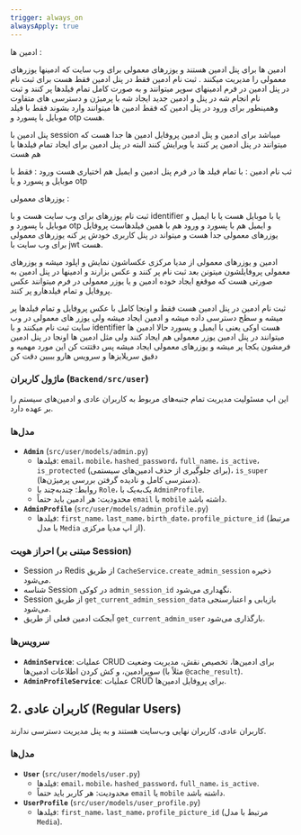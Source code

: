 ```yaml
---
trigger: always_on
alwaysApply: true
---
```


ادمین ها :

ادمین ها برای پنل ادمین هستند و یوزرهای معمولی برای وب سایت که ادمینها یوزرهای معمولی را مدیریت میکنند .
ثبت نام ادمین فقط در پنل ادمین فقط هست برای ثبت نام در پنل ادمین در فرم ادمینهای سوپر میتوانند و به صورت کامل تمام فیلدها پر کنند و ثبت نام انجام شه در پنل و ادمین جدید ایجاد شه با پرمیژن و دسترسی های متفاوت  وهمینطور برای ورود در پنل ادمین که فقط ادمین ها میتوانند وارد بشوند فقط با فیلد موبایل با پسورد و otp هست.

پنل ادمین با session میباشد برای ادمین و پنل ادمین
پروفایل ادمین ها جدا هست که میتوانند در پنل ادمین پر کنند یا ویرایش کنند البته در پنل ادمین برای ایجاد تمام فیلدها با هم هست 

ثب نام ادمین : با تمام فیلد ها در فرم پنل ادمین و ایمیل هم اختیاری هست
ورود : فقط با موبایل و پسورد و یا otp

یوزرهای معمولی :

ثبت نام یوزرهای برای وب سایت هست و با identifier یا با موبایل هست یا با ایمیل و موبایل با پسورد و otp و ایمیل هم با پسورد و ورود هم با همین فیلدهاست
پروفایل یوزرهای معمولی جدا هست و میتواند در پنل کاربری خودش پر کنه
یوزرهای معمولی برای وب سایت با jwt  هست.

ادمین و یوزرهای معمولی از مدیا مرکزی عکساشون نمایش و اپلود میشه و یوزرهای معمولی پروفایلشون میتونن بعد ثبت نام پر کنند و عکس بزارند و ادمینها در پنل ادمین به صورتی هست که موقغع ایجاد خوده ادمین و یا یوزر معمولی در فرم میتوانند عکس پروفایل و تمام فیلدهارو پر کنند.

ثبت نام ادمین در پنل ادمین هست فقط و اونجا کامل با عکس پروفایل و تمام فیلدها پر میشه و سطح دسترسی داده میشه و ادمین ایجاد میشه ولی یوزر های معمولی در وب سایت ثبت نام میکنند و با identifier هست اوکی یعنی با ایمیل و پسورد حالا ادمین ها میتوانند در پنل ادمین یوزر معمولی هم ایجاد کنند ولی مثل ادمین ها اونجا در پنل ادمین فرمشون یکجا پر میشه و یوزرهای معمولی ایجاد میشه پس دقتتت کن این مورد مهمیه و دقیق سریلایزها و سرویس هارو بببین دقت کن



### ماژول کاربران (`Backend/src/user`)

این اپ مسئولیت مدیریت تمام جنبه‌های مربوط به کاربران عادی و ادمین‌های سیستم را بر عهده دارد.


### مدل‌ها
- **`Admin`** (`src/user/models/admin.py`)
  - فیلدها: `email`، `mobile`، `hashed_password`، `full_name`، `is_active`، `is_protected` (برای جلوگیری از حذف ادمین‌های سیستمی)، `is_super` (دسترسی کامل و نادیده گرفتن بررسی پرمیژن‌ها).
  - روابط: چندبه‌چند با `Role`، یک‌به‌یک با `AdminProfile`.
  - محدودیت: هر ادمین باید حتماً `email` یا `mobile` داشته باشد.
- **`AdminProfile`** (`src/user/models/admin_profile.py`)
  - فیلدها: `first_name`، `last_name`، `birth_date`، `profile_picture_id` (مرتبط با مدل `Media` از اپ مدیا مرکزی).

### احراز هویت (مبتنی بر Session)
- Session در Redis از طریق `CacheService.create_admin_session` ذخیره می‌شود.
- شناسه Session در کوکی `admin_session_id` نگهداری می‌شود.
- Session از طریق `get_current_admin_session_data` بازیابی و اعتبارسنجی می‌شود.
- آبجکت ادمین فعلی از طریق `get_current_admin_user` بارگذاری می‌شود.

### سرویس‌ها
- **`AdminService`**: عملیات CRUD برای ادمین‌ها، تخصیص نقش، مدیریت وضعیت سوپرادمین، و کش کردن اطلاعات ادمین‌ها (مثلاً با `@cache_result`).
- **`AdminProfileService`**: عملیات CRUD برای پروفایل ادمین‌ها.

## 2. کاربران عادی (Regular Users)

کاربران عادی، کاربران نهایی وب‌سایت هستند و به پنل مدیریت دسترسی ندارند.

### مدل‌ها
- **`User`** (`src/user/models/user.py`)
  - فیلدها: `email`، `mobile`، `hashed_password`، `full_name`، `is_active`.
  - محدودیت: هر کاربر باید حتماً `email` یا `mobile` داشته باشد.
- **`UserProfile`** (`src/user/models/user_profile.py`)
  - فیلدها: `first_name`، `last_name`، `profile_picture_id` (مرتبط با مدل `Media`).





